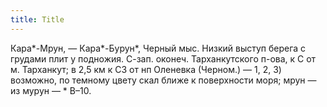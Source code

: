 ```yaml
---
title: Title
---
```


Кара*-Мрун, — Кара*-Бурун*, Черный мыс. Низкий выступ берега с грудами плит у
подножия. С-зап. оконеч. Тарханкутского п-ова, к С от м. Тарханкут; в 2,5 км к
СЗ от нп Оленевка (Черном.) — 1, 2, 3) возможно, по темному цвету скал ближе к
поверхности моря; мрун — из мурун — * В–10.
